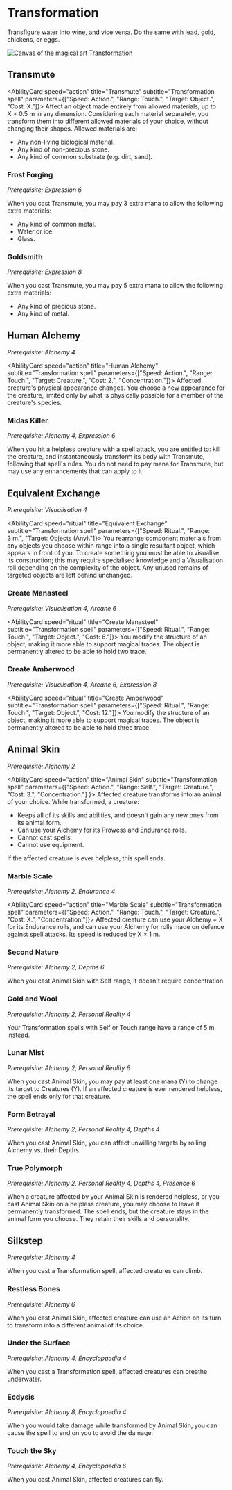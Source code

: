 # Transformation

Transfigure water into wine, and vice versa. Do the same with lead, gold, chickens, or eggs.

[![Canvas of the magical art Transformation](@site/static/canvas/Arts/Transformation.png)](@site/static/canvas/Arts/Transformation.png)

## Transmute

<AbilityCard
speed="action"
title="Transmute"
subtitle="Transformation spell"
parameters={["Speed: Action.", "Range: Touch.", "Target: Object.", "Cost: X."]}>
Affect an object made entirely from allowed materials, up to X × 0.5 m in any dimension. Considering each material separately, you transform them into different allowed materials of your choice, without changing their shapes.
Allowed materials are:

- Any non-living biological material.
- Any kind of non-precious stone.
- Any kind of common substrate (e.g. dirt, sand).

</AbilityCard>

### Frost Forging

_Prerequisite: Expression 6_

<AbilityCard
speed="enhancement"
title="Frost Forging"
subtitle="Spell enhancement">
When you cast Transmute, you may pay 3 extra mana to allow the following extra materials:

- Any kind of common metal.
- Water or ice.
- Glass.

</AbilityCard>

### Goldsmith

_Prerequisite: Expression 8_

<AbilityCard
speed="enhancement"
title="Goldsmith"
subtitle="Spell enhancement">
When you cast Transmute, you may pay 5 extra mana to allow the following extra materials:

- Any kind of precious stone.
- Any kind of metal.

</AbilityCard>

## Human Alchemy

_Prerequisite: Alchemy 4_

<AbilityCard
speed="action"
title="Human Alchemy"
subtitle="Transformation spell"
parameters={["Speed: Action.", "Range: Touch.", "Target: Creature.", "Cost: 2.", "Concentration."]}>
Affected creature's physical appearance changes. You choose a new appearance for the creature, limited only by what is physically possible for a member of the creature's species.
</AbilityCard>

### Midas Killer

_Prerequisite: Alchemy 4, Expression 6_

<AbilityCard
speed="enhancement"
title="Midas Killer"
subtitle="Spell enhancement">
When you hit a helpless creature with a spell attack, you are entitled to: kill the creature, and instantaneously transform its body with Transmute, following that spell's rules. You do not need to pay mana for Transmute, but may use any enhancements that can apply to it.
</AbilityCard>

## Equivalent Exchange

_Prerequisite: Visualisation 4_

<AbilityCard
speed="ritual"
title="Equivalent Exchange"
subtitle="Transformation spell"
parameters={["Speed: Ritual.", "Range: 3 m.", "Target: Objects (Any)."]}>
You rearrange component materials from any objects you choose within range into a single resultant object, which appears in front of you. To create something you must be able to visualise its construction; this may require specialised knowledge and a Visualisation roll depending on the complexity of the object.
Any unused remains of targeted objects are left behind unchanged.
</AbilityCard>

### Create Manasteel

_Prerequisite: Visualisation 4, Arcane 6_

<AbilityCard
speed="ritual"
title="Create Manasteel"
subtitle="Transformation spell"
parameters={["Speed: Ritual.", "Range: Touch.", "Target: Object.", "Cost: 6."]}>
You modify the structure of an object, making it more able to support magical traces. The object is permanently altered to be able to hold two trace.
</AbilityCard>

### Create Amberwood

_Prerequisite: Visualisation 4, Arcane 6, Expression 8_

<AbilityCard
speed="ritual"
title="Create Amberwood"
subtitle="Transformation spell"
parameters={["Speed: Ritual.", "Range: Touch.", "Target: Object.", "Cost: 12."]}>
You modify the structure of an object, making it more able to support magical traces. The object is permanently altered to be able to hold three trace.
</AbilityCard>

## Animal Skin

_Prerequisite: Alchemy 2_

<AbilityCard
speed="action"
title="Animal Skin"
subtitle="Transformation spell"
parameters={["Speed: Action.", "Range: Self.", "Target: Creature.", "Cost: 3.", "Concentration."] }>
Affected creature transforms into an animal of your choice. While transformed, a creature:

- Keeps all of its skills and abilities, and doesn't gain any new ones from its animal form.
- Can use your Alchemy for its Prowess and Endurance rolls.
- Cannot cast spells.
- Cannot use equipment.

If the affected creature is ever helpless, this spell ends.
</AbilityCard>

### Marble Scale

_Prerequisite: Alchemy 2, Endurance 4_

<AbilityCard
speed="action"
title="Marble Scale"
subtitle="Transformation spell"
parameters={["Speed: Action.", "Range: Touch.", "Target: Creature.", "Cost: X.", "Concentration."]}>
Affected creature can use your Alchemy + X for its Endurance rolls, and can use your Alchemy for rolls made on defence against spell attacks. Its speed is reduced by X × 1 m.
</AbilityCard>

### Second Nature

_Prerequisite: Alchemy 2, Depths 6_

<AbilityCard
speed="enhancement"
title="Second Nature"
subtitle="Spell enhancement">
When you cast Animal Skin with Self range, it doesn't require concentration.
</AbilityCard>

### Gold and Wool

_Prerequisite: Alchemy 2, Personal Reality 4_

<AbilityCard
speed="enhancement"
title="Gold and Wool"
subtitle="Spell enhancement">
Your Transformation spells with Self or Touch range have a range of 5 m instead.
</AbilityCard>

### Lunar Mist

_Prerequisite: Alchemy 2, Personal Reality 6_

<AbilityCard
speed="enhancement"
title="Lunar Mist"
subtitle="Spell enhancement">
When you cast Animal Skin, you may pay at least one mana (Y) to change its target to Creatures (Y). If an affected creature is ever rendered helpless, the spell ends only for that creature.
</AbilityCard>

### Form Betrayal

_Prerequisite: Alchemy 2, Personal Reality 4, Depths 4_

<AbilityCard
speed="enhancement"
title="Form Betrayal"
subtitle="Spell enhancement">
When you cast Animal Skin, you can affect unwilling targets by rolling Alchemy vs. their Depths.
</AbilityCard>

### True Polymorph

_Prerequisite: Alchemy 2, Personal Reality 4, Depths 4, Presence 6_

<AbilityCard
speed="enhancement"
title="True Polymorph"
subtitle="Spell enhancement">
When a creature affected by your Animal Skin is rendered helpless, or you cast Animal Skin on a helpless creature, you may choose to leave it permanently transformed. The spell ends, but the creature stays in the animal form you choose. They retain their skills and personality.
</AbilityCard>

## Silkstep

_Prerequisite: Alchemy 4_

<AbilityCard
speed="enhancement"
title="Silkstep"
subtitle="Spell enhancement">
When you cast a Transformation spell, affected creatures can climb.
</AbilityCard>

### Restless Bones

_Prerequisite: Alchemy 6_

<AbilityCard
speed="enhancement"
title="Restless Bones"
subtitle="Spell enhancement">
When you cast Animal Skin, affected creature can use an Action on its turn to transform into a different animal of its choice.
</AbilityCard>

### Under the Surface

_Prerequisite: Alchemy 4, Encyclopaedia 4_

<AbilityCard
speed="enhancement"
title="Under the Surface"
subtitle="Spell enhancement">
When you cast a Transformation spell, affected creatures can breathe underwater.
</AbilityCard>

### Ecdysis

_Prerequisite: Alchemy 8, Encyclopaedia 4_

<AbilityCard
speed="enhancement"
title="Ecdysis"
subtitle="Spell enhancement">
When you would take damage while transformed by Animal Skin, you can cause the spell to end on you to avoid the damage.
</AbilityCard>

### Touch the Sky

_Prerequisite: Alchemy 4, Encyclopaedia 6_

<AbilityCard
speed="enhancement"
title="Touch the Sky"
subtitle="Spell enhancement">
When you cast Animal Skin, affected creatures can fly.
</AbilityCard>
